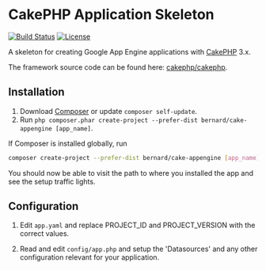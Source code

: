 # CakePHP Application Skeleton

[![Build Status](https://api.travis-ci.org/cakephp/app.png)](https://travis-ci.org/cakephp/app)
[![License](https://poser.pugx.org/cakephp/app/license.svg)](https://packagist.org/packages/cakephp/app)

A skeleton for creating Google App Engine applications with [CakePHP](http://cakephp.org) 3.x.

The framework source code can be found here: [cakephp/cakephp](https://github.com/cakephp/cakephp).

## Installation

1. Download [Composer](http://getcomposer.org/doc/00-intro.md) or update `composer self-update`.
2. Run `php composer.phar create-project --prefer-dist bernard/cake-appengine [app_name]`.

If Composer is installed globally, run
```bash
composer create-project --prefer-dist bernard/cake-appengine [app_name]
```

You should now be able to visit the path to where you installed the app and see
the setup traffic lights.

## Configuration
1. Edit `app.yaml` and replace PROJECT_ID and PROJECT_VERSION with the correct values.

2. Read and edit `config/app.php` and setup the 'Datasources' and any other configuration relevant for your application.
